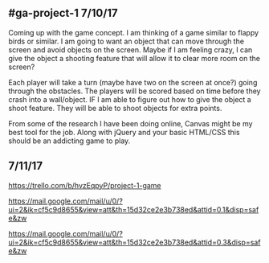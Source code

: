 #ga-project-1
7/10/17
-------

Coming up with the game concept. I am thinking of a game similar to flappy birds or similar. I am going to want an object that can move through the screen and avoid objects on the screen. Maybe if I am feeling crazy, I can give the object a shooting feature that will allow it to clear more room on the screen?

Each player will take a turn (maybe have two on the screen at once?) going through the obstacles. The players will be scored based on time before they crash into a wall/object. IF I am able to figure out how to give the object a shoot feature. They will be able to shoot objects for extra points. 

From some of the research I have been doing online, Canvas might be my best tool for the job. Along with jQuery and your basic HTML/CSS this should be an addicting game to play.


7/11/17
--------
https://trello.com/b/hvzEqpyP/project-1-game

https://mail.google.com/mail/u/0/?ui=2&ik=cf5c9d8655&view=att&th=15d32ce2e3b738ed&attid=0.1&disp=safe&zw

https://mail.google.com/mail/u/0/?ui=2&ik=cf5c9d8655&view=att&th=15d32ce2e3b738ed&attid=0.3&disp=safe&zw
